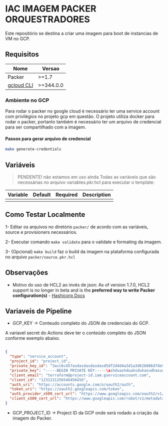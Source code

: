 # IAC IMAGEM PACKER ORQUESTRADORES

Este repositório se destina a criar uma imagem para boot de instancias de VM no GCP.

## Requisitos

| Nome      	| Versao 	|
|--------------	|---------	|
|   Packer      |  >=1.7    |
|   [gcloud CLI](https://cloud.google.com/sdk/docs/install)  |  >=344.0.0    |

### Ambiente no GCP

Para rodar o packer no google cloud é necessário ter uma service account com privilégios no projeto gcp em questão. O projeto utiliza docker para rodar o packer, portanto também é necessário ter um arquivo de credencial para ser compartilhado com a imagem.

#### Passos para gerar arquivo de credencial

```bash
make generate-credentials
```

## Variáveis

> PENDENTE! não estamos em uso ainda
Todas as variáveis que são necessárias no arquivo variables.pkr.hcl para executar o template:

| Variable     	| Default 	| Required 	| Description                                                                            	|
|--------------	|---------	|----------	|----------------------------------------------------------------------------------------	|
|               |           |           |                                                                                           |

## Como Testar Localmente

1- Editar os arquivos no diretório ``packer/`` de acordo com as variáveis, source e provisioners necessários.

2- Executar comando ``make validate`` para o validate e formating da imagem.

3- (Opcional) ``make build`` faz o build da imagem na plataforma configurada no arquivo ``packer/source.pkr.hcl``

## Observações

- Motivo do uso de HCL2 ao invés de json: As of version 1.7.0, HCL2 support is no longer in beta and is the **preferred way to write Packer configuration(s)** - [Hashicorp Docs](https://www.packer.io/guides/hcl/from-json-v1)

## Variaveis de Pipeline

- GCP_KEY -> Conteudo completo do JSON de credenciais do GCP.

A variavel secret do Actions deve ter o conteúdo completo do JSON conforme exemplo abaixo.

```json

{
  "type": "service_account",
  "project_id": "project_id",
  "private_key_id": "3acc6c457asdasdasdasdasd5df2d4d4a3d1a3d62b086d7de9308c2",
  "private_key": "-----BEGIN PRIVATE KEY-----\ashduashduahsduhasudhasudhasduahsdahsduhasd@!@&*#HGSHGD\n-----END PRIVATE KEY-----\n",
  "client_email": "terraform@project-id.iam.gserviceaccount.com",
  "client_id": "1231231256546456456",
  "auth_uri": "https://accounts.google.com/o/oauth2/auth",
  "token_uri": "https://oauth2.googleapis.com/token",
  "auth_provider_x509_cert_url": "https://www.googleapis.com/oauth2/v1/certs",
  "client_x509_cert_url": "https://www.googleapis.com/robot/v1/metadata/x509/terraform%40project_id.iam.gserviceaccount.com"
}


```

- GCP_PROJECT_ID -> Project ID da GCP onde será rodado a criação da imagem do Packer.
